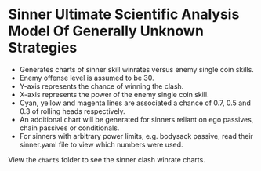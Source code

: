 # Sinner Ultimate Scientific Analysis Model Of Generally Unknown Strategies
- Generates charts of sinner skill winrates versus enemy single coin skills.
- Enemy offense level is assumed to be 30.
- Y-axis represents the chance of winning the clash.
- X-axis represents the power of the enemy single coin skill.
- Cyan, yellow and magenta lines are associated a chance of 0.7, 0.5 and 0.3 of rolling heads respectively.
- An additional chart will be generated for sinners reliant on ego passives, chain passives or conditionals.
- For sinners with arbitrary power limits, e.g. bodysack passive, read their sinner.yaml file to view which numbers were used.

View the `charts` folder to see the sinner clash winrate charts.
